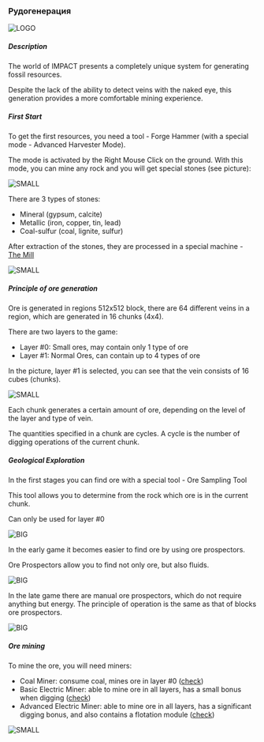 ### Рудогенерация

![LOGO](https://cdn.discordapp.com/attachments/916393114166525974/928074818505560064/111.png)

##### Description

The world of IMPACT presents a completely unique system for generating fossil resources.

Despite the lack of the ability to detect veins with the naked eye, this generation provides a more comfortable mining experience.

##### First Start

To get the first resources, you need a tool - Forge Hammer (with a special mode - Advanced Harvester Mode).

The mode is activated by the Right Mouse Click on the ground.
With this mode, you can mine any rock and you will get special stones (see picture):

![SMALL](https://cdn.discordapp.com/attachments/916393114166525974/946019723617914910/unknown.png)

There are 3 types of stones:

- Mineral (gypsum, calcite)
- Metallic (iron, copper, tin, lead)
- Coal-sulfur (coal, lignite, sulfur)

After extraction of the stones, they are processed in a special machine - [The Mill](#/machines#themill)

![SMALL](https://cdn.discordapp.com/attachments/916393114166525974/946022528411893770/unknown.png)

##### Principle of ore generation

Ore is generated in regions 512x512 block, there are 64 different veins in a region, which are generated in 16 chunks (4x4).

There are two layers to the game:
- Layer #0: Small ores, may contain only 1 type of ore
- Layer #1: Normal Ores, can contain up to 4 types of ore

In the picture, layer #1 is selected, you can see that the vein consists of 16 cubes (chunks).

![SMALL](https://cdn.discordapp.com/attachments/916393114166525974/928061128100184124/unknown.png)

Each chunk generates a certain amount of ore, depending on the level of the layer and type of vein.

The quantities specified in a chunk are cycles. A cycle is the number of digging operations of the current chunk.

##### Geological Exploration

In the first stages you can find ore with a special tool - Ore Sampling Tool

This tool allows you to determine from the rock which ore is in the current chunk.

Can only be used for layer #0

![BIG](https://i.imgur.com/baAOsHM.gif)

In the early game it becomes easier to find ore by using ore prospectors.

Ore Prospectors allow you to find not only ore, but also fluids.

![BIG](https://i.imgur.com/mlj29PP.gif)

In the late game there are manual ore prospectors, which do not require anything but energy. The principle of operation is the same as that of blocks ore prospectors.

![BIG](https://i.imgur.com/dqtruf0.gif)

##### Ore mining

To mine the ore, you will need miners:
- Coal Miner: consume coal, mines ore in layer #0 ([check](#/machines#coalminer))
- Basic Electric Miner: able to mine ore in all layers, has a small bonus when digging ([check](#/machines#basicelectricminer))
- Advanced Electric Miner: able to mine ore in all layers, has a significant digging bonus, and also contains a flotation module ([check](#/machines#advancedelectricminer))

![SMALL](https://cdn.discordapp.com/attachments/916393114166525974/928070934580068462/unknown.png)
